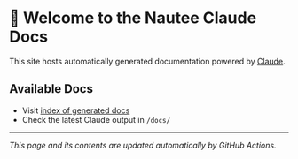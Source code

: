# 📘 Welcome to the Nautee Claude Docs

This site hosts automatically generated documentation powered by [Claude](https://www.anthropic.com/index/claude).

## Available Docs

- Visit [index of generated docs](./index.md)
- Check the latest Claude output in `/docs/`

---

_This page and its contents are updated automatically by GitHub Actions._